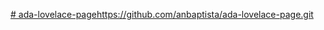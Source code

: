 [# ada-lovelace-page](https://github.com/anbaptista/ada-lovelace-page.git)https://github.com/anbaptista/ada-lovelace-page.git
